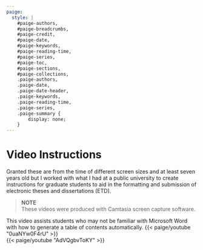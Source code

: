 ```yaml
---
paige: 
  style: |
    #paige-authors,
    #paige-breadcrumbs,
    #paige-credit,
    #paige-date,
    #paige-keywords,
    #paige-reading-time,
    #paige-series,
    #paige-toc,
    #paige-sections,
    #paige-collections,
    .paige-authors,
    .paige-date,
    .paige-date-header,
    .paige-keywords,
    .paige-reading-time,
    .paige-series,
    .paige-summary {
        display: none;
    }
---
```

# Video Instructions

Granted these are from the time of different screen sizes and at least seven years old but I worked with what I had at a public university to create instructions for graduate students to aid in the formatting and submission of electronic theses and dissertations (ETD).

> **NOTE**  
> These videos were produced with Camtasia screen capture software.

This video assists students who may not be familiar with Microsoft Word with how to generate a table of contents automatically.
{{< paige/youtube "0uaNYw0F4rU" >}}
<br>
{{< paige/youtube "AdVQgbvToKY" >}}
